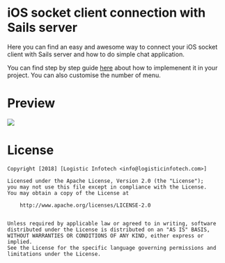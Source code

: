 # iOS socket client connection with Sails server
Here you can find an easy and awesome way to connect your iOS socket client with Sails server and how to do simple chat application.

You can find step by step guide [here](https://www.logisticinfotech.com/blog/easiest-way-to-create-contextual-menu-in-android/) about how to implemenent it in your project. You can also customise the number of menu.

# Preview
![](https://www.logisticinfotech.com/wp-content/uploads/2018/09/android_contextual_menu.gif)


# License

    Copyright [2018] [Logistic Infotech <info@logisticinfotech.com>]

    Licensed under the Apache License, Version 2.0 (the "License");
    you may not use this file except in compliance with the License.
    You may obtain a copy of the License at
    
    	http://www.apache.org/licenses/LICENSE-2.0
        
    
    Unless required by applicable law or agreed to in writing, software
    distributed under the License is distributed on an "AS IS" BASIS,
    WITHOUT WARRANTIES OR CONDITIONS OF ANY KIND, either express or implied.
    See the License for the specific language governing permissions and
    limitations under the License.
